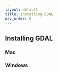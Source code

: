 ```yaml
---
layout: default
title: Installing GDAL
nav_order: 0
---
```


## Installing GDAL

### Mac

### Windows
